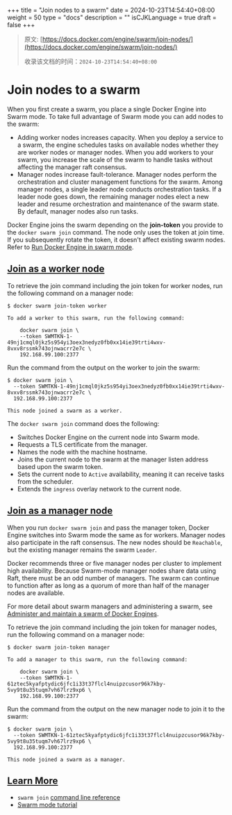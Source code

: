 +++
title = "Join nodes to a swarm"
date = 2024-10-23T14:54:40+08:00
weight = 50
type = "docs"
description = ""
isCJKLanguage = true
draft = false
+++

> 原文: [https://docs.docker.com/engine/swarm/join-nodes/](https://docs.docker.com/engine/swarm/join-nodes/)
>
> 收录该文档的时间：`2024-10-23T14:54:40+08:00`

# Join nodes to a swarm

When you first create a swarm, you place a single Docker Engine into Swarm mode. To take full advantage of Swarm mode you can add nodes to the swarm:

- Adding worker nodes increases capacity. When you deploy a service to a swarm, the engine schedules tasks on available nodes whether they are worker nodes or manager nodes. When you add workers to your swarm, you increase the scale of the swarm to handle tasks without affecting the manager raft consensus.
- Manager nodes increase fault-tolerance. Manager nodes perform the orchestration and cluster management functions for the swarm. Among manager nodes, a single leader node conducts orchestration tasks. If a leader node goes down, the remaining manager nodes elect a new leader and resume orchestration and maintenance of the swarm state. By default, manager nodes also run tasks.

Docker Engine joins the swarm depending on the **join-token** you provide to the `docker swarm join` command. The node only uses the token at join time. If you subsequently rotate the token, it doesn't affect existing swarm nodes. Refer to [Run Docker Engine in swarm mode](https://docs.docker.com/engine/swarm/swarm-mode/#view-the-join-command-or-update-a-swarm-join-token).

## [Join as a worker node](https://docs.docker.com/engine/swarm/join-nodes/#join-as-a-worker-node)

To retrieve the join command including the join token for worker nodes, run the following command on a manager node:



```console
$ docker swarm join-token worker

To add a worker to this swarm, run the following command:

    docker swarm join \
    --token SWMTKN-1-49nj1cmql0jkz5s954yi3oex3nedyz0fb0xx14ie39trti4wxv-8vxv8rssmk743ojnwacrr2e7c \
    192.168.99.100:2377
```

Run the command from the output on the worker to join the swarm:



```console
$ docker swarm join \
  --token SWMTKN-1-49nj1cmql0jkz5s954yi3oex3nedyz0fb0xx14ie39trti4wxv-8vxv8rssmk743ojnwacrr2e7c \
  192.168.99.100:2377

This node joined a swarm as a worker.
```

The `docker swarm join` command does the following:

- Switches Docker Engine on the current node into Swarm mode.
- Requests a TLS certificate from the manager.
- Names the node with the machine hostname.
- Joins the current node to the swarm at the manager listen address based upon the swarm token.
- Sets the current node to `Active` availability, meaning it can receive tasks from the scheduler.
- Extends the `ingress` overlay network to the current node.

## [Join as a manager node](https://docs.docker.com/engine/swarm/join-nodes/#join-as-a-manager-node)

When you run `docker swarm join` and pass the manager token, Docker Engine switches into Swarm mode the same as for workers. Manager nodes also participate in the raft consensus. The new nodes should be `Reachable`, but the existing manager remains the swarm `Leader`.

Docker recommends three or five manager nodes per cluster to implement high availability. Because Swarm-mode manager nodes share data using Raft, there must be an odd number of managers. The swarm can continue to function after as long as a quorum of more than half of the manager nodes are available.

For more detail about swarm managers and administering a swarm, see [Administer and maintain a swarm of Docker Engines](https://docs.docker.com/engine/swarm/admin_guide/).

To retrieve the join command including the join token for manager nodes, run the following command on a manager node:



```console
$ docker swarm join-token manager

To add a manager to this swarm, run the following command:

    docker swarm join \
    --token SWMTKN-1-61ztec5kyafptydic6jfc1i33t37flcl4nuipzcusor96k7kby-5vy9t8u35tuqm7vh67lrz9xp6 \
    192.168.99.100:2377
```

Run the command from the output on the new manager node to join it to the swarm:



```console
$ docker swarm join \
  --token SWMTKN-1-61ztec5kyafptydic6jfc1i33t37flcl4nuipzcusor96k7kby-5vy9t8u35tuqm7vh67lrz9xp6 \
  192.168.99.100:2377

This node joined a swarm as a manager.
```

## [Learn More](https://docs.docker.com/engine/swarm/join-nodes/#learn-more)

- `swarm join` [command line reference](https://docs.docker.com/reference/cli/docker/swarm/join/)
- [Swarm mode tutorial](https://docs.docker.com/engine/swarm/swarm-tutorial/)
